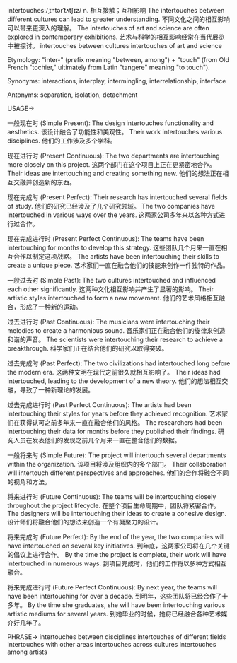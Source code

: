 intertouches:/ˌɪntərˈtʌtʃɪz/
n.
相互接触；互相影响
The intertouches between different cultures can lead to greater understanding. 不同文化之间的相互影响可以带来更深入的理解。
The intertouches of art and science are often explored in contemporary exhibitions. 艺术与科学的相互影响经常在当代展览中被探讨。
intertouches between cultures
intertouches of art and science

Etymology:  "inter-" (prefix meaning "between, among") + "touch" (from Old French "tochier," ultimately from Latin "tangere" meaning "to touch").

Synonyms: interactions, interplay, intermingling, interrelationship, interface

Antonyms: separation, isolation, detachment

USAGE->

一般现在时 (Simple Present):
The design intertouches functionality and aesthetics.  该设计融合了功能性和美观性。
Their work intertouches various disciplines. 他们的工作涉及多个学科。


现在进行时 (Present Continuous):
The two departments are intertouching more closely on this project.  这两个部门在这个项目上正在更紧密地合作。
Their ideas are intertouching and creating something new. 他们的想法正在相互交融并创造新的东西。


现在完成时 (Present Perfect):
Their research has intertouched several fields of study. 他们的研究已经涉及了几个研究领域。
The two companies have intertouched in various ways over the years.  这两家公司多年来以各种方式进行过合作。


现在完成进行时 (Present Perfect Continuous):
The teams have been intertouching for months to develop this strategy.  这些团队几个月来一直在相互合作以制定这项战略。
The artists have been intertouching their skills to create a unique piece.  艺术家们一直在融合他们的技能来创作一件独特的作品。


一般过去时 (Simple Past):
The two cultures intertouched and influenced each other significantly.  这两种文化相互影响并产生了显著的影响。
Their artistic styles intertouched to form a new movement. 他们的艺术风格相互融合，形成了一种新的运动。


过去进行时 (Past Continuous):
The musicians were intertouching their melodies to create a harmonious sound.  音乐家们正在融合他们的旋律来创造和谐的声音。
The scientists were intertouching their research to achieve a breakthrough. 科学家们正在结合他们的研究以取得突破。


过去完成时 (Past Perfect):
The two civilizations had intertouched long before the modern era. 这两种文明在现代之前很久就相互影响了。
Their ideas had intertouched, leading to the development of a new theory.  他们的想法相互交融，导致了一种新理论的发展。


过去完成进行时 (Past Perfect Continuous):
The artists had been intertouching their styles for years before they achieved recognition.  艺术家们在获得认可之前多年来一直在融合他们的风格。
The researchers had been intertouching their data for months before they published their findings. 研究人员在发表他们的发现之前几个月来一直在整合他们的数据。


一般将来时 (Simple Future):
The project will intertouch several departments within the organization.  该项目将涉及组织内的多个部门。
Their collaboration will intertouch different perspectives and approaches. 他们的合作将融合不同的视角和方法。


将来进行时 (Future Continuous):
The teams will be intertouching closely throughout the project lifecycle.  在整个项目生命周期中，团队将紧密合作。
The designers will be intertouching their ideas to create a cohesive design. 设计师们将融合他们的想法来创造一个有凝聚力的设计。


将来完成时 (Future Perfect):
By the end of the year, the two companies will have intertouched on several key initiatives. 到年底，这两家公司将在几个关键的倡议上进行合作。
By the time the project is complete, their work will have intertouched in numerous ways.  到项目完成时，他们的工作将以多种方式相互融合。


将来完成进行时 (Future Perfect Continuous):
By next year, the teams will have been intertouching for over a decade. 到明年，这些团队将已经合作了十多年。
By the time she graduates, she will have been intertouching various artistic mediums for several years.  到她毕业的时候，她将已经融合各种艺术媒介好几年了。



PHRASE->
intertouches between disciplines
intertouches of different fields
intertouches with other areas
intertouches across cultures
intertouches among artists
